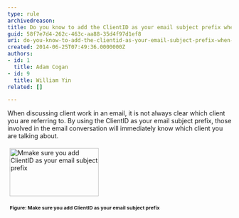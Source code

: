 ```yaml
---
type: rule
archivedreason: 
title: Do you know to add the ClientID as your email subject prefix when sending an email regarding a client?
guid: 58f7e7d4-262c-463c-aa88-35d4f97d1ef8
uri: do-you-know-to-add-the-clientid-as-your-email-subject-prefix-when-sending-an-email-regarding-a-client
created: 2014-06-25T07:49:36.0000000Z
authors:
- id: 1
  title: Adam Cogan
- id: 9
  title: William Yin
related: []

---
```



<p>When discussing client work in an email, it is not always clear which client you are referring to. By using the ClientID as your email subject prefix, those involved in the email conversation will immediately know which client you are talking about.</p>
<img class="ssw-rteStyle-ImageArea" alt="Mmake sure you add ClientID as your email subject prefix" src="/Communication/RulesToBetterOutsourcing/PublishingImages/AddClientAsEmailSubjectPrefix.png" style="margin&#58;5px;width&#58;200px;height&#58;108px;" />
<p> 
   <span style="font-size&#58;11px;">
     <strong>&#160; Figure&#58; Make sure you add ClientID as your email subject prefix</strong></span></p>
<br><excerpt class='endintro'></excerpt><br>



